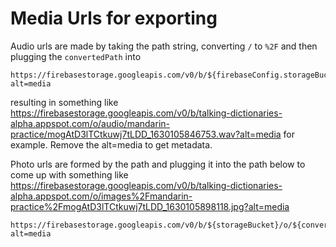 # Media Urls for exporting

Audio urls are made by taking the path string, converting `/` to `%2F` and then plugging the `convertedPath` into
```
https://firebasestorage.googleapis.com/v0/b/${firebaseConfig.storageBucket}/o/${convertedPath}?alt=media
```
resulting in something like https://firebasestorage.googleapis.com/v0/b/talking-dictionaries-alpha.appspot.com/o/audio/mandarin-practice/mogAtD3lTCtkuwj7tLDD_1630105846753.wav?alt=media for example. Remove the alt=media to get metadata.

Photo urls are formed by the path and plugging it into the path below to come up with something like https://firebasestorage.googleapis.com/v0/b/talking-dictionaries-alpha.appspot.com/o/images%2Fmandarin-practice%2FmogAtD3lTCtkuwj7tLDD_1630105898118.jpg?alt=media

```
https://firebasestorage.googleapis.com/v0/b/${storageBucket}/o/${convertedPath}?alt=media
```
